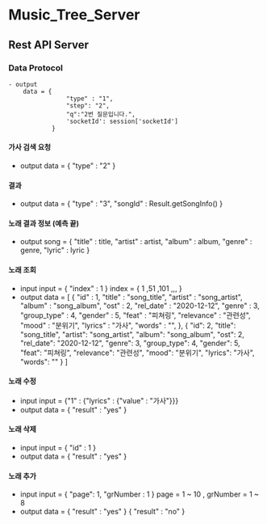 # Music_Tree_Server

## Rest API Server

### Data Protocol
```
- output
    data = {
                "type" : "1",
                "step": "2",
                "q":"2번 질문입니다.",
                'socketId': session['socketId']
            }
```
            
#### 가사 검색 요청
- output
    data = {
                "type" : "2"
            }
#### 결과
- output
    data = {
                "type" : "3",
                "songId" : Result.getSongInfo()
            }
#### 노래 결과 정보 (예측 끝)
- output
    song = {
        "title" : title,
        "artist" : artist,
        "album" : album,
        "genre" : genre,
        "lyric" : lyric
    }
    
 #### 노래 조회
 - input 
     input = { "index" : 1 } 
     index = { 1 ,51 ,101 ,,, }
 - output
     data = [
        {
            "id" : 1,
            "title" : "song_title",
            "artist" : "song_artist",
            "album" : "song_album",
            "ost" : 2,
            "rel_date" : "2020-12-12",
            "genre" : 3,
            "group_type" : 4,
            "gender" : 5,
            "feat" : "피쳐링",
            "relevance" : "관련성",
            "mood" : "분위기",
            "lyrics" : "가사",
            "words" : "",
         },
        {
            "id": 2,
            "title": "song_title",
            "artist": "song_artist",
            "album": "song_album",
            "ost": 2,
            "rel_date": "2020-12-12",
            "genre": 3,
            "group_type": 4,
            "gender": 5,
            "feat": "피쳐링",
            "relevance": "관련성",
            "mood": "분위기",
            "lyrics": "가사",
            "words": ""
        }
    ]

#### 노래 수정
- input
    input = {"1" : {"lyrics" : {"value" : "가사"}}}
- output
    data = { "result" : "yes" } 
    
#### 노래 삭제
- input
    input = { "id" : 1 }
- output
    data = { "result" : "yes" }

#### 노래 추가
- input
    input = {
                "page": 1,
                "grNumber : 1
            }
    page = 1 ~ 10 , grNumber = 1 ~ 8 
- output
    data = { "result" : "yes" } 
            { "result" : "no" }
